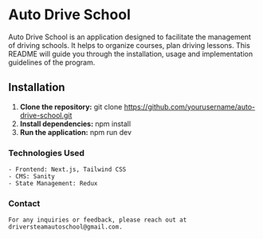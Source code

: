 # Auto Drive School

   Auto Drive School is an application designed to facilitate the management of driving schools. It helps to organize courses, plan driving lessons. This README will guide you through the installation, usage and implementation guidelines of the program.


## Installation

   1. **Clone the repository:** git clone https://github.com/yourusername/auto-drive-school.git
   2. **Install dependencies:** npm install
   3. **Run the application:** npm run dev


### Technologies Used

    - Frontend: Next.js, Tailwind CSS
    - CMS: Sanity
    - State Management: Redux


### Contact

    For any inquiries or feedback, please reach out at driversteamautoschool@gmail.com.